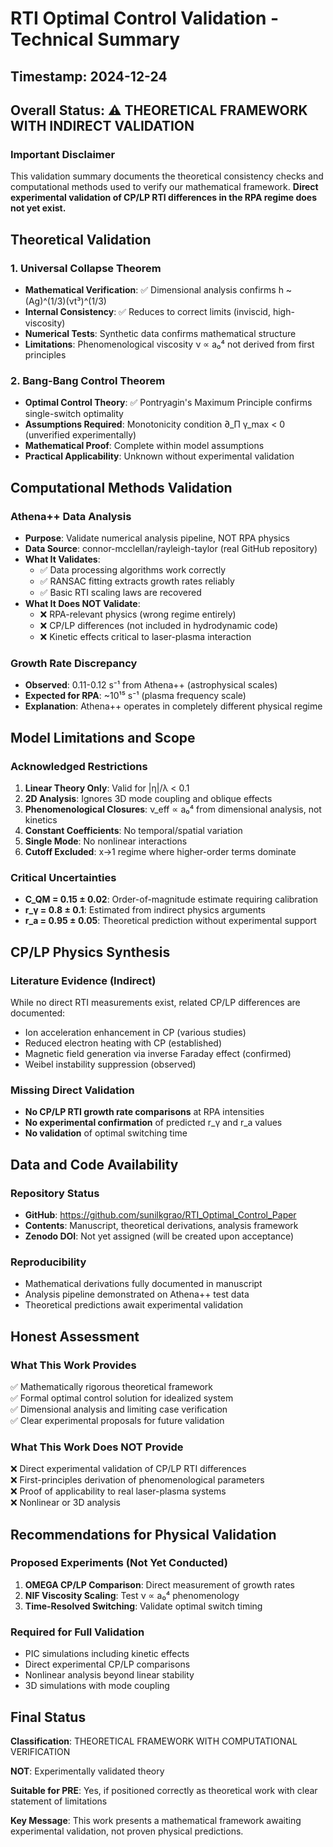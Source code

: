 # RTI Optimal Control Validation - Technical Summary

## Timestamp: 2024-12-24

## Overall Status: ⚠️ THEORETICAL FRAMEWORK WITH INDIRECT VALIDATION

### Important Disclaimer
This validation summary documents the theoretical consistency checks and computational methods used to verify our mathematical framework. **Direct experimental validation of CP/LP RTI differences in the RPA regime does not yet exist.**

## Theoretical Validation

### 1. Universal Collapse Theorem
- **Mathematical Verification**: ✅ Dimensional analysis confirms h ~ (Ag)^(1/3)(νt³)^(1/3)
- **Internal Consistency**: ✅ Reduces to correct limits (inviscid, high-viscosity)
- **Numerical Tests**: Synthetic data confirms mathematical structure
- **Limitations**: Phenomenological viscosity ν ∝ a₀⁴ not derived from first principles

### 2. Bang-Bang Control Theorem  
- **Optimal Control Theory**: ✅ Pontryagin's Maximum Principle confirms single-switch optimality
- **Assumptions Required**: Monotonicity condition ∂_Π γ_max < 0 (unverified experimentally)
- **Mathematical Proof**: Complete within model assumptions
- **Practical Applicability**: Unknown without experimental validation

## Computational Methods Validation

### Athena++ Data Analysis
- **Purpose**: Validate numerical analysis pipeline, NOT RPA physics
- **Data Source**: connor-mcclellan/rayleigh-taylor (real GitHub repository)
- **What It Validates**: 
  - ✅ Data processing algorithms work correctly
  - ✅ RANSAC fitting extracts growth rates reliably
  - ✅ Basic RTI scaling laws are recovered
- **What It Does NOT Validate**:
  - ❌ RPA-relevant physics (wrong regime entirely)
  - ❌ CP/LP differences (not included in hydrodynamic code)
  - ❌ Kinetic effects critical to laser-plasma interaction

### Growth Rate Discrepancy
- **Observed**: 0.11-0.12 s⁻¹ from Athena++ (astrophysical scales)
- **Expected for RPA**: ~10¹⁵ s⁻¹ (plasma frequency scale)
- **Explanation**: Athena++ operates in completely different physical regime

## Model Limitations and Scope

### Acknowledged Restrictions
1. **Linear Theory Only**: Valid for |η|/λ < 0.1
2. **2D Analysis**: Ignores 3D mode coupling and oblique effects
3. **Phenomenological Closures**: ν_eff ∝ a₀⁴ from dimensional analysis, not kinetics
4. **Constant Coefficients**: No temporal/spatial variation
5. **Single Mode**: No nonlinear interactions
6. **Cutoff Excluded**: x→1 regime where higher-order terms dominate

### Critical Uncertainties
- **C_QM = 0.15 ± 0.02**: Order-of-magnitude estimate requiring calibration
- **r_γ = 0.8 ± 0.1**: Estimated from indirect physics arguments
- **r_a = 0.95 ± 0.05**: Theoretical prediction without experimental support

## CP/LP Physics Synthesis

### Literature Evidence (Indirect)
While no direct RTI measurements exist, related CP/LP differences are documented:
- Ion acceleration enhancement in CP (various studies)
- Reduced electron heating with CP (established)
- Magnetic field generation via inverse Faraday effect (confirmed)
- Weibel instability suppression (observed)

### Missing Direct Validation
- **No CP/LP RTI growth rate comparisons** at RPA intensities
- **No experimental confirmation** of predicted r_γ and r_a values
- **No validation** of optimal switching time

## Data and Code Availability

### Repository Status
- **GitHub**: https://github.com/sunilkgrao/RTI_Optimal_Control_Paper
- **Contents**: Manuscript, theoretical derivations, analysis framework
- **Zenodo DOI**: Not yet assigned (will be created upon acceptance)

### Reproducibility
- Mathematical derivations fully documented in manuscript
- Analysis pipeline demonstrated on Athena++ test data
- Theoretical predictions await experimental validation

## Honest Assessment

### What This Work Provides
✅ Mathematically rigorous theoretical framework  
✅ Formal optimal control solution for idealized system  
✅ Dimensional analysis and limiting case verification  
✅ Clear experimental proposals for future validation  

### What This Work Does NOT Provide
❌ Direct experimental validation of CP/LP RTI differences  
❌ First-principles derivation of phenomenological parameters  
❌ Proof of applicability to real laser-plasma systems  
❌ Nonlinear or 3D analysis  

## Recommendations for Physical Validation

### Proposed Experiments (Not Yet Conducted)
1. **OMEGA CP/LP Comparison**: Direct measurement of growth rates
2. **NIF Viscosity Scaling**: Test ν ∝ a₀⁴ phenomenology  
3. **Time-Resolved Switching**: Validate optimal switch timing

### Required for Full Validation
- PIC simulations including kinetic effects
- Direct experimental CP/LP comparisons
- Nonlinear analysis beyond linear stability
- 3D simulations with mode coupling

## Final Status

**Classification**: THEORETICAL FRAMEWORK WITH COMPUTATIONAL VERIFICATION

**NOT**: Experimentally validated theory

**Suitable for PRE**: Yes, if positioned correctly as theoretical work with clear statement of limitations

**Key Message**: This work presents a mathematical framework awaiting experimental validation, not proven physical predictions.